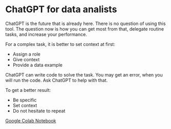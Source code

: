 # ChatGPT for data analists

ChatGPT is the future that is already here. There is no question of using this tool. The question now is how you can get most from that, delegate routine tasks, and increase your performance.

For a complex task, it is better to set context at first:
- Assign a role
- Give context
- Provide a data example

ChatGPT can write code to solve the task. 
You may get an error, when you will run the code. Ask ChatGPT to help with that.

To get a better result:
- Be specific
- Set  context
- Do not hesitate to repeat

[Google Colab Notebook](https://colab.research.google.com/drive/1QBc_8YpznMNPnE5tfadYkbaRkiZ7_VaT#scrollTo=QAc-XiKLXdDH)

